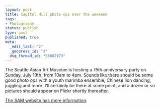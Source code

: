 ```yaml
--- 
layout: post
title: Capitol Hill photo ops over the weekend
tags: 
- Photography
status: publish
type: post
published: true
meta: 
  _edit_last: "2"
  _geopress_id: "3"
  dsq_thread_id: "93602973"
---
```

The Seattle Asian Art Museum is hosting a 75th anniversary party on Sunday, July 19th, from 10am to 4pm. Sounds like there should be some good photo ops with a youth marimba ensemble, Chinese lion dancing, juggling and more. I'll certainly be there at some point, and a dozen or so pictures should appear on Flickr shortly thereafter.

<a href="http://www.seattleartmuseum.org/calendar/eventDetail.asp?eventID=13848&amp;month=6&amp;day=19&amp;year=2008&amp;sxID=&amp;WHEN=&amp;sxTitle=">The SAM website has more information</a>.

